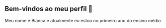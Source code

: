 ## Bem-vindos ao meu perfil 💌

Meu nome é Bianca e atualmente eu estou no primeiro ano do ensino médio

